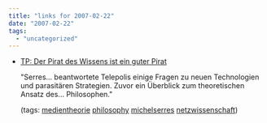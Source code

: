 ```yaml
---
title: "links for 2007-02-22"
date: "2007-02-22"
tags: 
  - "uncategorized"
---
```


- [TP: Der Pirat des Wissens ist ein guter Pirat](http://www.heise.de/tp/r4/artikel/3/3602/1.html)
    
    "Serres... beantwortete Telepolis einige Fragen zu neuen Technologien und parasitären Strategien. Zuvor ein Überblick zum theoretischen Ansatz des... Philosophen."
    
    (tags: [medientheorie](http://del.icio.us/heinzwittenbrink/medientheorie) [philosophy](http://del.icio.us/heinzwittenbrink/philosophy) [michelserres](http://del.icio.us/heinzwittenbrink/michelserres) [netzwissenschaft](http://del.icio.us/heinzwittenbrink/netzwissenschaft))
